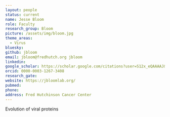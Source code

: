 ```yaml
---
layout: people
status: current
name: Jesse Bloom
role: Faculty
research_group: Bloom
picture: /assets/img/bloom.jpg
theme_areas:
  - Virus
bluesky: 
github: jbloom
email: jbloom@fredhutch.org	jbloom
linkedin:
google_scholar: https://scholar.google.com/citations?user=S12x_eQAAAAJ&hl=en
orcid: 0000-0003-1267-3408
research_gate: 
website: https://jbloomlab.org/
pubmed: 
phone: 
address: Fred Hutchinson Cancer Center
---
```


Evolution of viral proteins